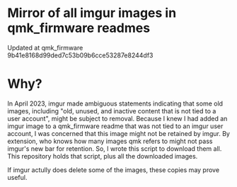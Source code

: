 # Mirror of all imgur images in qmk\_firmware readmes

Updated at qmk\_firmware 9b41e8168d99ded7c53b09b6cce53287e8244df3

# Why?

In April 2023, imgur made ambiguous statements indicating that some old images, including "old, unused, and inactive content that is not tied to a user account", might be subject to removal.
Because I knew I had added an imgur image to a qmk\_firmware readme that was not tied to an imgur user account, I was concerned that this image might not be retained by imgur.
By extension, who knows how many images qmk refers to might not pass imgur's new bar for retention.
So, I wrote this script to download them all.
This repository holds that script, plus all the downloaded images.

If imgur actully does delete some of the images, these copies may prove useful.
